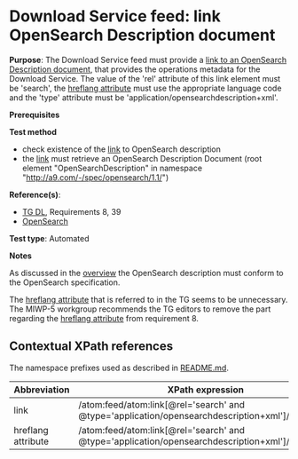 # Download Service feed: link OpenSearch Description document

**Purpose**: The Download Service feed must provide a [link to an OpenSearch Description document](#opensearchlink), that provides the operations metadata for the Download Service. The value of the 'rel' attribute of this link element must be 'search', the [hreflang attribute](#hreflang) must use the appropriate language code and the 'type' attribute must be 'application/opensearchdescription+xml'.

**Prerequisites**

**Test method**

* check existence of the [link](#opensearchlink) to OpenSearch description
* the [link](#opensearchlink) must retrieve an OpenSearch Description Document (root element "OpenSearchDescription" in namespace "http://a9.com/-/spec/opensearch/1.1/")

**Reference(s)**:

* [TG DL](http://inspire.ec.europa.eu/id/ats/download-atom/master/atom-pre-defined/README#ref_TG_DL), Requirements 8, 39
* [OpenSearch](http://inspire.ec.europa.eu/id/ats/download-atom/master/atom-pre-defined/README#ref_opensearch)

**Test type**: Automated

**Notes**

As discussed in the [overview](http://inspire.ec.europa.eu/id/ats/download-atom/master/atom-pre-defined/README#dep) the OpenSearch description must conform to the OpenSearch specification. 

The [hreflang attribute](#hreflang) that is referred to in the TG seems to be unnecessary. The MIWP-5 workgroup recommends the TG editors to remove the part regarding the [hreflang attribute](#hreflang) from requirement 8.

## Contextual XPath references

The namespace prefixes used as described in [README.md](http://inspire.ec.europa.eu/id/ats/download-atom/master/atom-pre-defined/README#namespaces).

Abbreviation                                               |  XPath expression
---------------------------------------------------------- | -------------------------------------------------------------------------
link <a name="opensearchlink"></a> | /atom:feed/atom:link[@rel='search' and @type='application/opensearchdescription+xml']/@href
hreflang attribute <a name="hreflang"></a> | /atom:feed/atom:link[@rel='search' and @type='application/opensearchdescription+xml']/@hreflang
